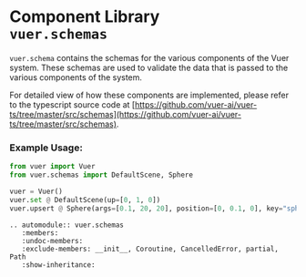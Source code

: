 # Component Library<br/>`vuer.schemas`

`vuer.schema` contains the schemas for the various components of the Vuer system. These schemas are used to validate the data that is passed to the various components of the system.

For detailed view of how these components are implemented, please refer to the typescript source code at [https://github.com/vuer-ai/vuer-ts/tree/master/src/schemas](https://github.com/vuer-ai/vuer-ts/tree/master/src/schemas).

### Example Usage:

```python
from vuer import Vuer
from vuer.schemas import DefaultScene, Sphere

vuer = Vuer()
vuer.set @ DefaultScene(up=[0, 1, 0])
vuer.upsert @ Sphere(args=[0.1, 20, 20], position=[0, 0.1, 0], key="sphere")
```

```{eval-rst}
.. automodule:: vuer.schemas
   :members:
   :undoc-members:
   :exclude-members: __init__, Coroutine, CancelledError, partial, Path
   :show-inheritance:
```
